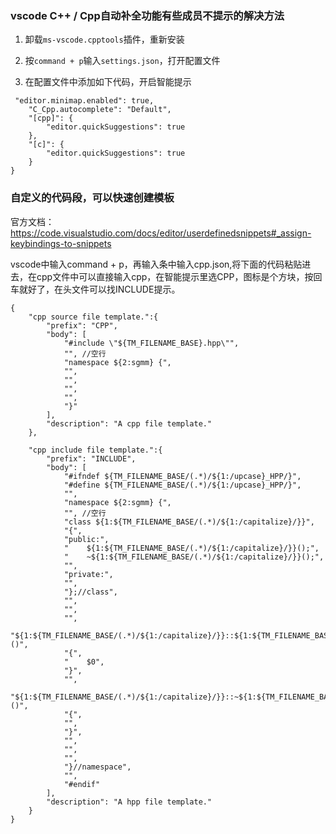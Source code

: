 ### vscode C++ / Cpp自动补全功能有些成员不提示的解决方法

1. 卸载``ms-vscode.cpptools``插件，重新安装

2. 按``command + p``输入``settings.json``，打开配置文件

3. 在配置文件中添加如下代码，开启智能提示

```
 "editor.minimap.enabled": true,
    "C_Cpp.autocomplete": "Default",
    "[cpp]": {
        "editor.quickSuggestions": true
    },
    "[c]": {
        "editor.quickSuggestions": true
    }
}
```


### 自定义的代码段，可以快速创建模板

官方文档：https://code.visualstudio.com/docs/editor/userdefinedsnippets#_assign-keybindings-to-snippets

vscode中输入command + p，再输入条中输入cpp.json,将下面的代码粘贴进去，在cpp文件中可以直接输入cpp，在智能提示里选CPP，图标是个方块，按回车就好了，在头文件可以找INCLUDE提示。

```
{
	"cpp source file template.":{
		"prefix": "CPP",    
		"body": [
			"#include \"${TM_FILENAME_BASE}.hpp\"",
			"", //空行
			"namespace ${2:sgmm} {", 
			"",
			"",
			"",
			"",
			"}"
		],
		"description": "A cpp file template."   
	},

	"cpp include file template.":{
		"prefix": "INCLUDE", 
		"body": [
			"#ifndef ${TM_FILENAME_BASE/(.*)/${1:/upcase}_HPP/}",
			"#define ${TM_FILENAME_BASE/(.*)/${1:/upcase}_HPP/}",
			"",
			"namespace ${2:sgmm} {",    
			"", //空行
			"class ${1:${TM_FILENAME_BASE/(.*)/${1:/capitalize}/}}", 
			"{",
			"public:",
			"    ${1:${TM_FILENAME_BASE/(.*)/${1:/capitalize}/}}();",
			"    ~${1:${TM_FILENAME_BASE/(.*)/${1:/capitalize}/}}();",
			"",
			"private:",
			"",
			"};//class",
			"",
			"",
			"",
			"${1:${TM_FILENAME_BASE/(.*)/${1:/capitalize}/}}::${1:${TM_FILENAME_BASE/(.*)/${1:/capitalize}/}}()",
			"{",
			"    $0",
			"}",
			"",
			"${1:${TM_FILENAME_BASE/(.*)/${1:/capitalize}/}}::~${1:${TM_FILENAME_BASE/(.*)/${1:/capitalize}/}}()",
			"{",
			"",
			"}",
			"",
			"",
			"",
			"}//namespace",
			"",
			"#endif"
		],
		"description": "A hpp file template."   
	}
}
```

